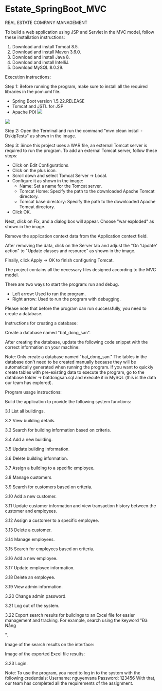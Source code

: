# Estate_SpringBoot_MVC

REAL ESTATE COMPANY MANAGEMENT

To build a web application using JSP and Servlet in the MVC model, follow these installation instructions:

1. Download and install Tomcat 8.5.
2. Download and install Maven 3.6.0.
3. Download and install Java 8.
4. Download and install IntelliJ.
5. Download MySQL 8.0.29.

Execution instructions:

Step 1: Before running the program, make sure to install all the required libraries in the pom.xml file.

- Spring Boot version 1.5.22.RELEASE
- Tomcat and JSTL for JSP
- Apache POI
![](Aspose.Words.5ad7e112-a02c-400c-9614-89c75f420ebc.001.jpeg)

![](Aspose.Words.5ad7e112-a02c-400c-9614-89c75f420ebc.002.jpeg)

Step 2: Open the Terminal and run the command "mvn clean install -DskipTests" as shown in the image.

Step 3: Since this project uses a WAR file, an external Tomcat server is required to run the program. To add an external Tomcat server, follow these steps:

- Click on Edit Configurations.
- Click on the plus icon.
- Scroll down and select Tomcat Server -> Local.
- Configure it as shown in the image:
   - Name: Set a name for the Tomcat server.
   - Tomcat Home: Specify the path to the downloaded Apache Tomcat directory.
   - Tomcat base directory: Specify the path to the downloaded Apache Tomcat directory.
- Click OK.

Next, click on Fix, and a dialog box will appear. Choose "war exploded" as shown in the image.

Remove the application context data from the Application context field.

After removing the data, click on the Server tab and adjust the "On 'Update' action" to "Update classes and resource" as shown in the image.

Finally, click Apply -> OK to finish configuring Tomcat.

The project contains all the necessary files designed according to the MVC model.

There are two ways to start the program: run and debug.

- Left arrow: Used to run the program.
- Right arrow: Used to run the program with debugging.

Please note that before the program can run successfully, you need to create a database.

Instructions for creating a database:

Create a database named "bat_dong_san".

After creating the database, update the following code snippet with the correct information on your machine:

Note:
Only create a database named "bat_dong_san." The tables in the database don't need to be created manually because they will be automatically generated when running the program.
If you want to quickly create tables with pre-existing data to execute the program, go to the database folder -> batdongsan.sql and execute it in MySQL (this is the data our team has explored).

Program usage instructions:

Build the application to provide the following system functions:

3.1 List all buildings.

3.2 View building details.

3.3 Search for building information based on criteria.

3.4 Add a new building.

3.5 Update building information.

3.6 Delete building information.

3.7 Assign a building to a specific employee.

3.8 Manage customers.

3.9 Search for customers based on criteria.

3.10 Add a new customer.

3.11 Update customer information and view transaction history between the customer and employees.

3.12 Assign a customer to a specific employee.

3.13 Delete a customer.

3.14 Manage employees.

3.15 Search for employees based on criteria.

3.16 Add a new employee.

3.17 Update employee information.

3.18 Delete an employee.

3.19 View admin information.

3.20 Change admin password.

3.21 Log out of the system.

3.22 Export search results for buildings to an Excel file for easier management and tracking. For example, search using the keyword "Đà Nẵng

".

Image of the search results on the interface:

Image of the exported Excel file results:

3.23 Login.


Note:
To use the program, you need to log in to the system with the following credentials:
Username: nguyenvana
Password: 123456
With that, our team has completed all the requirements of the assignment.
